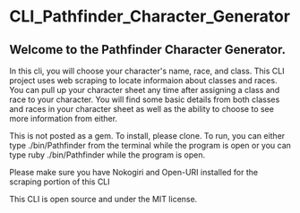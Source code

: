 # CLI_Pathfinder_Character_Generator

## Welcome to the Pathfinder Character Generator.

 In this cli, you will choose your character's name, race, and class. This CLI project uses web scraping to locate informaion about classes and races. You can pull up your character sheet any time after assigning a class and race to your character. You will find some basic details from both classes and races in your character sheet as well as the ability to choose to see more information from either.

 This is not posted as a gem. To install, please clone. To run, you can either type ./bin/Pathfinder from the terminal while the program is open or you can type ruby ./bin/Pathfinder while the program is open.

 Please make sure you have Nokogiri and Open-URI installed for the scraping portion of this CLI

 This CLI is open source and under the MIT license.

